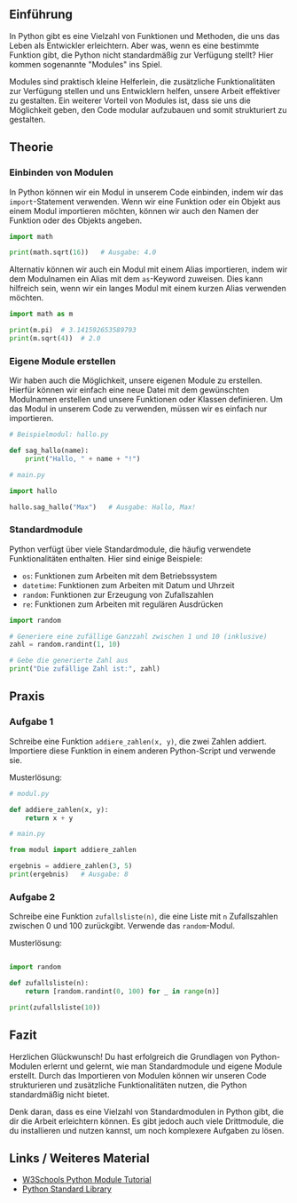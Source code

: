 
## Einführung

In Python gibt es eine Vielzahl von Funktionen und Methoden, die uns das Leben als Entwickler erleichtern. Aber was, wenn es eine bestimmte Funktion gibt, die Python nicht standardmäßig zur Verfügung stellt? Hier kommen sogenannte "Modules" ins Spiel.

Modules sind praktisch kleine Helferlein, die zusätzliche Funktionalitäten zur Verfügung stellen und uns Entwicklern helfen, unsere Arbeit effektiver zu gestalten. Ein weiterer Vorteil von Modules ist, dass sie uns die Möglichkeit geben, den Code modular aufzubauen und somit strukturiert zu gestalten. 

## Theorie

### Einbinden von Modulen
In Python können wir ein Modul in unserem Code einbinden, indem wir das `import`-Statement verwenden. Wenn wir eine Funktion oder ein Objekt aus einem Modul importieren möchten, können wir auch den Namen der Funktion oder des Objekts angeben.

```python
import math

print(math.sqrt(16))   # Ausgabe: 4.0
```

Alternativ können wir auch ein Modul mit einem Alias importieren, indem wir dem Modulnamen ein Alias mit dem `as`-Keyword zuweisen. Dies kann hilfreich sein, wenn wir ein langes Modul mit einem kurzen Alias verwenden möchten.

```python
import math as m

print(m.pi)  # 3.141592653589793
print(m.sqrt(4))  # 2.0
```

### Eigene Module erstellen
Wir haben auch die Möglichkeit, unsere eigenen Module zu erstellen. Hierfür können wir einfach eine neue Datei mit dem gewünschten Modulnamen erstellen und unsere Funktionen oder Klassen definieren. Um das Modul in unserem Code zu verwenden, müssen wir es einfach nur importieren.

```python
# Beispielmodul: hallo.py

def sag_hallo(name):
    print("Hallo, " + name + "!")

# main.py

import hallo

hallo.sag_hallo("Max")   # Ausgabe: Hallo, Max!
```

### Standardmodule
Python verfügt über viele Standardmodule, die häufig verwendete Funktionalitäten enthalten. Hier sind einige Beispiele:

- `os`: Funktionen zum Arbeiten mit dem Betriebssystem
- `datetime`: Funktionen zum Arbeiten mit Datum und Uhrzeit
- `random`: Funktionen zur Erzeugung von Zufallszahlen
- `re`: Funktionen zum Arbeiten mit regulären Ausdrücken

```python
import random

# Generiere eine zufällige Ganzzahl zwischen 1 und 10 (inklusive)
zahl = random.randint(1, 10)

# Gebe die generierte Zahl aus
print("Die zufällige Zahl ist:", zahl)
```

## Praxis

### Aufgabe 1
Schreibe eine Funktion `addiere_zahlen(x, y)`, die zwei Zahlen addiert. Importiere diese Funktion in einem anderen Python-Script und verwende sie.

Musterlösung:

```python
# modul.py

def addiere_zahlen(x, y):
    return x + y

# main.py

from modul import addiere_zahlen

ergebnis = addiere_zahlen(3, 5)
print(ergebnis)   # Ausgabe: 8
```

### Aufgabe 2
Schreibe eine Funktion `zufallsliste(n)`, die eine Liste mit `n` Zufallszahlen zwischen 0 und 100 zurückgibt. Verwende das `random`-Modul.

Musterlösung:

```python

import random

def zufallsliste(n):
    return [random.randint(0, 100) for _ in range(n)]

print(zufallsliste(10))
```

## Fazit

Herzlichen Glückwunsch! Du hast erfolgreich die Grundlagen von Python-Modulen erlernt und gelernt, wie man Standardmodule und eigene Module erstellt. Durch das Importieren von Modulen können wir unseren Code strukturieren und zusätzliche Funktionalitäten nutzen, die Python standardmäßig nicht bietet. 

Denk daran, dass es eine Vielzahl von Standardmodulen in Python gibt, die dir die Arbeit erleichtern können. Es gibt jedoch auch viele Drittmodule, die du installieren und nutzen kannst, um noch komplexere Aufgaben zu lösen.

## Links / Weiteres Material

- [W3Schools Python Module Tutorial](https://www.w3schools.com/python/python_modules.asp)
- [Python Standard Library](https://docs.python.org/3/library/index.html)